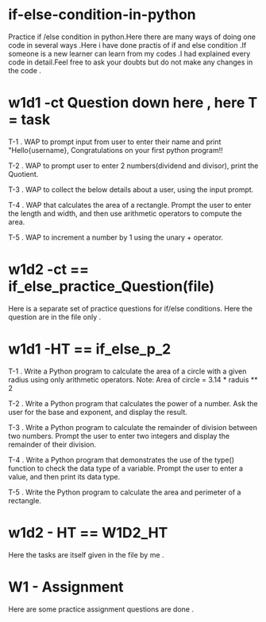 # if-else-condition-in-python

Practice if /else condition in python.Here there are many ways of doing one code in several ways .Here i have done practis of if and else condition .If someone is a new learner can learn from my codes .I had explained every code in detail.Feel free to ask your doubts but do not make any changes in the code .

# w1d1 -ct Question down here , here T = task 

T-1 . WAP to prompt input from user to enter their name and print "Hello{username}, Congratulations on your first python program!!

T-2 . WAP to prompt user to enter 2 numbers(dividend and divisor), print the Quotient. 

T-3 . WAP to collect the below details about a user, using the input prompt.  

T-4 . WAP that calculates the area of a rectangle. Prompt the user to enter the length and width, and then use arithmetic operators to compute the area.

T-5 . WAP to increment a number by 1 using the unary + operator.

# w1d2 -ct == if_else_practice_Question(file) 
Here is a separate set of practice questions for if/else conditions.
Here the question are in the file only .

# w1d1 -HT == if_else_p_2 
T-1 . Write a Python program to calculate the area of a circle with a given radius using only arithmetic operators.
Note: Area of circle = 3.14 * raduis ** 2

T-2 . Write a Python program that calculates the power of a number. Ask the user for the base and exponent, and display the result.

T-3 . Write a Python program to calculate the remainder of division between two numbers. Prompt the user to enter two integers and display the remainder of their division.

T-4 . Write a Python program that demonstrates the use of the type() function to check the data type of a variable. Prompt the user to enter a value, and then print its data type.

T-5 . Write the Python program to calculate the area and perimeter of a rectangle.

# w1d2 - HT == W1D2_HT
Here the tasks are itself given in the file by me .

# W1 - Assignment 
Here are some practice assignment questions are done .
